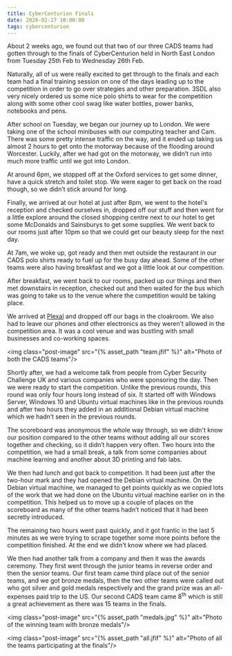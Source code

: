 ```yaml
---
title: CyberCenturion Finals
date: 2020-02-27 10:00:00
tags: cybercenturion
---
```

About 2 weeks ago, we found out that two of our three CADS teams had gotten through to the finals of CyberCenturion held in North East London from Tuesday 25th Feb to Wednesday 26th Feb.

Naturally, all of us were really excited to get through to the finals and each team had a final training session on one of the days leading up to the competition in order to go over strategies and other preparation. 3SDL also very nicely ordered us some nice polo shirts to wear for the competition along with some other cool swag like water bottles, power banks, notebooks and pens.

After school on Tuesday, we began our journey up to London. We were taking one of the school minibuses with our computing teacher and Cam. There was some pretty intense traffic on the way, and it ended up taking us almost 2 hours to get onto the motorway because of the flooding around Worcester. Luckily, after we had got on the motorway, we didn’t run into much more traffic until we got into London.

At around 6pm, we stopped off at the Oxford services to get some dinner, have a quick stretch and toilet stop. We were eager to get back on the road though, so we didn’t stick around for long.

Finally, we arrived at our hotel at just after 8pm, we went to the hotel's reception and checked ourselves in, dropped off our stuff and then went for a little explore around the closed shopping centre next to our hotel to get some McDonalds and Sainsburys to get some supplies. We went back to our rooms just after 10pm so that we could get our beauty sleep for the next day.

At 7am, we woke up, got ready and then met outside the restaurant in our CADS polo shirts ready to fuel up for the busy day ahead. Some of the other teams were also having breakfast and we got a little look at our competition.

After breakfast, we went back to our rooms, packed up our things and then met downstairs in reception, checked out and then waited for the bus which was going to take us to the venue where the competition would be taking place.

We arrived at [Plexal](https://g.page/plexalcity?share) and dropped off our bags in the cloakroom. We also had to leave our phones and other electronics as they weren't allowed in the competition area. It was a cool venue and was bustling with small businesses and co-working spaces.

<img class="post-image" src="{% asset_path "team.jfif" %}" alt="Photo of both the CADS teams"/>

Shortly after, we had a welcome talk from people from Cyber Security Challenge UK and various companies who were sponsoring the day. Then we were ready to start the competition. Unlike the previous rounds, this round was only four hours long instead of six. It started off with Windows Server, Windows 10 and Ubuntu virtual machines like in the previous rounds and after two hours they added in an additional Debian virtual machine which we hadn’t seen in the previous rounds.

The scoreboard was anonymous the whole way through, so we didn't know our position compared to the other teams without adding all our scores together and checking, so it didn’t happen very often.
Two hours into the competition, we had a small break, a talk from some companies about machine learning and another about 3D printing and fab labs.

We then had lunch and got back to competition. It had been just after the two-hour mark and they had opened the Debian virtual machine. On the Debian virtual machine, we managed to get points quickly as we copied lots of the work that we had done on the Ubuntu virtual machine earlier on in the competition. This helped us to move up a couple of places on the scoreboard as many of the other teams hadn’t noticed that it had been secretly introduced.

The remaining two hours went past quickly, and it got frantic in the last 5 minutes as we were trying to scrape together some more points before the competition finished. At the end we didn't know where we had placed.

We then had another talk from a company and then it was the awards ceremony. They first went through the junior teams in reverse order and then the senior teams. Our first team came third place out of the senior teams, and we got bronze medals, then the two other teams were called out who got silver and gold medals respectively and the grand prize was an all-expenses paid trip to the US. Our second CADS team came 8<sup>th</sup> which is still a great achievement as there was 15 teams in the finals.

<img class="post-image" src="{% asset_path "medals.jpg" %}" alt="Photo of the winning team with bronze medals"/>

<img class="post-image" src="{% asset_path "all.jfif" %}" alt="Photo of all the teams participating at the finals"/>